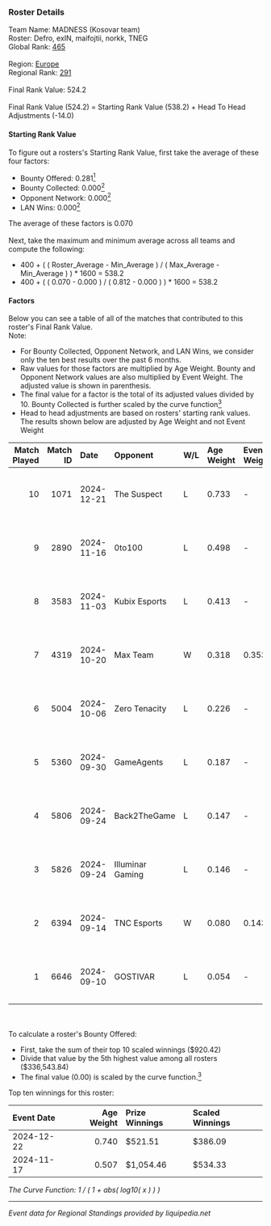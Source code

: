 ### Roster Details<br />
Team Name: MADNESS (Kosovar team)<br />
Roster: Defro, exIN, maifojtii, norkk, TNEG<br />
Global Rank: [465](../../standings_global_2025_03_01.md)<br />
<br />
Region: [Europe]( ../../standings_europe_2025_03_01.md)<br />
Regional Rank: [291]( ../../standings_europe_2025_03_01.md)<br />
<br />
Final Rank Value:  524.2<br />
<br />
Final Rank Value (524.2) = Starting Rank Value (538.2) + Head To Head Adjustments (-14.0)<br />

#### Starting Rank Value<br />
To figure out a rosters's Starting Rank Value, first take the average of these four factors:<br />
- Bounty Offered: 0.281[<sup>1</sup>](#table2)
- Bounty Collected: 0.000[<sup>2</sup>](#table1)
- Opponent Network: 0.000[<sup>2</sup>](#table1)
- LAN Wins: 0.000[<sup>2</sup>](#table1)

The average of these factors is 0.070<br />
<br />
Next, take the maximum and minimum average across all teams and compute the following:<br />
- 400 + ( ( Roster_Average - Min_Average ) / ( Max_Average - Min_Average ) ) * 1600 = 538.2
- 400 + ( ( 0.070 - 0.000 ) / ( 0.812 - 0.000 ) ) * 1600 = 538.2


#### Factors<br />
Below you can see a table of all of the matches that contributed to this roster's Final Rank Value.<br />
Note:<br />

- For Bounty Collected, Opponent Network, and LAN Wins, we consider only the ten best results over the past 6 months.
- Raw values for those factors are multiplied by Age Weight. Bounty and Opponent Network values are also multiplied by Event Weight. The adjusted value is shown in parenthesis.
- The final value for a factor is the total of its adjusted values divided by 10. Bounty Collected is further scaled by the curve function[<sup>3</sup>](#curveFunction)
- Head to head adjustments are based on rosters' starting rank values. The results shown below are adjusted by Age Weight and not Event Weight
<span id="table1"></span><br />


| Match Played | Match ID | Date       | Opponent         | W/L | Age Weight | Event Weight | Bounty Collected | Opponent Network | LAN Wins  | H2H Adj. | Roster                               |
| -: | -: | :- | :- | :- | :- | :- | :- | :- | :- | -: | :- |
|           10 |     1071 | 2024-12-21 | The Suspect      | L   | 0.733      | -            | -                | -                | -         |    -6.92 | Defro, exIN, maifojtii, norkk, TNEG  |
|            9 |     2890 | 2024-11-16 | 0to100           | L   | 0.498      | -            | -                | -                | -         |    -4.60 | Defro, norkk, shuajbzz, TNEG, xonn1k |
|            8 |     3583 | 2024-11-03 | Kubix Esports    | L   | 0.413      | -            | -                | -                | -         |    -1.43 | Defro, norkk, shuajbzz, TNEG, xonn1k |
|            7 |     4319 | 2024-10-20 | Max Team         | W   | 0.318      | 0.353        | 0.000 (0.000)    | 0.000 (0.000)    | 0 (0.000) |     3.20 | Defro, norkk, shuajbzz, TNEG, xonn1k |
|            6 |     5004 | 2024-10-06 | Zero Tenacity    | L   | 0.226      | -            | -                | -                | -         |    -1.07 | Defro, norkk, shuajbzz, TNEG, xonn1k |
|            5 |     5360 | 2024-09-30 | GameAgents       | L   | 0.187      | -            | -                | -                | -         |    -1.37 | Defro, norkk, shuajbzz, TNEG, xonn1k |
|            4 |     5806 | 2024-09-24 | Back2TheGame     | L   | 0.147      | -            | -                | -                | -         |    -1.07 | Defro, norkk, shuajbzz, TNEG, xonn1k |
|            3 |     5826 | 2024-09-24 | Illuminar Gaming | L   | 0.146      | -            | -                | -                | -         |    -0.60 | Defro, norkk, shuajbzz, TNEG, xonn1k |
|            2 |     6394 | 2024-09-14 | TNC Esports      | W   | 0.080      | 0.143        | 0.000 (0.000)    | 0.000 (0.000)    | 0 (0.000) |     0.80 | Defro, norkk, shuajbzz, TNEG, xonn1k |
|            1 |     6646 | 2024-09-10 | GOSTIVAR         | L   | 0.054      | -            | -                | -                | -         |    -0.93 | Defro, norkk, shuajbzz, TNEG, xonn1k |

<br />
<span id="table2"></span><br />
To calculate a roster's Bounty Offered:<br />

- First, take the sum of their top 10 scaled winnings ($920.42)
- Divide that value by the 5th highest value among all rosters ($336,543.84)
- The final value (0.00) is scaled by the curve function.[<sup>3</sup>](#curveFunction)

Top ten winnings for this roster:<br />

| Event Date | Age Weight | Prize Winnings | Scaled Winnings |
| :- | -: | :- | :- |
| 2024-12-22 |      0.740 | $521.51        | $386.09         |
| 2024-11-17 |      0.507 | $1,054.46      | $534.33         |


<span id="curveFunction"></span>_The Curve Function: 1 / ( 1 + abs( log10( x ) ) )_<br />

---
_Event data for Regional Standings provided by liquipedia.net_<br />

